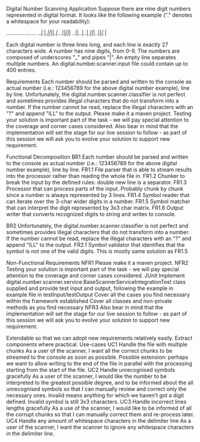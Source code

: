 Digital Number Scanning Application
Suppose there are nine digit numbers represented in digital format. It looks like the following example ("." denotes a whitespace for your readability):

...._.._....._.._.._.._.._.
..|._|._||_||_.|_...||_||_|
..||_.._|..|._||_|..||_|._|

Each digital number is three lines long, and each line is exactly 27 characters wide. A number has nine digits, from 0-9. The numbers are composed of underscores "_" and pipes "|". An empty line separates multiple numbers. An digital.number.scanner.input file could contain up to 400 entries.

Requirements
Each number should be parsed and written to the console as actual number (i.e.: 123456789 for the above digital number example), line by line.
Unfortunately, the digital.number.scanner.classifier is not perfect and sometimes provides illegal characters that do not transform into a number. If the number cannot be read, replace the illegal characters with an "?" and append "ILL" to the output.
Please make it a maven project. Testing your solution is important part of the task - we will pay special attention to the coverage and corner cases considered. Also bear in mind that the implementation will set the stage for our live session to follow - as part of this session we will ask you to evolve your solution to support new requirement.

Functional Decomposition
BR1 Each number should be parsed and written to the console as actual number (i.e.: 123456789 for the above digital number example), line by line.
FR1.1 File parser that is able to stream results into the processor rather than reading the whole file in.
FR1.2 Chunker to break the input by the defined rules: double new line is a separator.
FR1.3 Processor that can process parts of the input. Probably chunk by chunk since a number is always represented by 3 lines.
FR1.4 Symbol reader that can iterate over the 3-char wider digits in a number.
FR1.5 Symbol matcher that can interpret the digit represented by 3x3 char matrix.
FR1.6 Output writer that converts recognized digits to string and writes to console.

BR2 Unfortunately, the digital.number.scanner.classifier is not perfect and sometimes provides illegal characters that do not transform into a number. If the number cannot be read, replace the illegal characters with an "?" and append "ILL" to the output.
FR2.1 Symbol validator that identifies that the symbol is not one of the valid digits. This is mostly same solution as FR1.5

Non-Functional Requirements
NFR1 Please make it a maven project.
NFR2 Testing your solution is important part of the task - we will pay special attention to the coverage and corner cases considered.
JUnit
Implement digital.number.scanner.service.BaseScannerServiceIntegrationTest class supplied and provide test input and output, following the example in example file in testInput/testOutput
Cover all the cases you find necessary within the framework established
Cover all classes and non-private methods as you find necessary
NFR3 Also bear in mind that the implementation will set the stage for our live session to follow - as part of this session we will ask you to evolve your solution to support new requirement.

Extendable so that we can adopt new requirements relatively easily.
Extract components where practical.
Use-cases
UC1 Handle the file with multiple chunks
As a user of the scanner, I want all the correct chunks to be streamed to the console as soon as possible.
Possible extension: perhaps we want to allow writing to the end of the file in parallel with the processing starting from the start of the file.
UC2 Handle unrecognised symbols gracefully
As a user of the scanner, I would like the number to be interpreted to the greatest possible degree, and to be informed about the all unrecognised symbols so that I can manually review and correct only the necessary ones.
Invalid means anything for which we haven't got a digit defined.
Invalid symbol is still 3x3 characters.
UC3 Handle incorrect lines lengths gracefully
As a use of the scanner, I would like to be informed of all the corrupt chunks so that I can manually correct them and re-process later.
UC4 Handle any amount of whitespace characters in the delimiter line
As a user of the scanner, I want the scanner to ignore any whitespace characters in the delimiter line.
